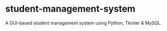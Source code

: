 # student-management-system
A GUI-based student management system using Python, Tkinter &amp; MySQL.
